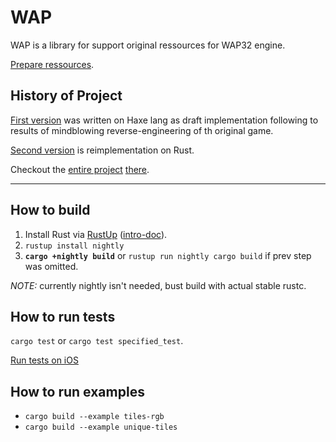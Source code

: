 # WAP

WAP is a library for support original ressources for WAP32 engine.


[Prepare ressources](tests/data/README.md).



## History of Project

[First version][] was written on Haxe lang as draft implementation following to results of mindblowing reverse-engineering of th original game.

[Second version][] is reimplementation on Rust.

Checkout the [entire project][] [there][entire project].

[First version]: https://bitbucket.org/Re-Gruntz/hx.gruntz/src/develop/
[Second version]: https://bitbucket.org/Re-Gruntz/wap/src/develop/
[entire project]: https://bitbucket.org/account/user/Re-Gruntz/projects/GRUNTZ


- - -


## How to build

1. Install Rust via [RustUp](http://rustup.rs) ([intro-doc](https://github.com/rust-lang-nursery/rustup.rs/blob/master/README.md)).
1. `rustup install nightly`
1. __`cargo +nightly build`__ or `rustup run nightly cargo build` if prev step was omitted.

_NOTE:_ currently nightly isn't needed, bust build with actual stable rustc.


## How to run tests

`cargo test` or `cargo test specified_test`.

[Run tests on iOS](tests/data/README.md)


## How to run examples

- `cargo build --example tiles-rgb`
- `cargo build --example unique-tiles`

